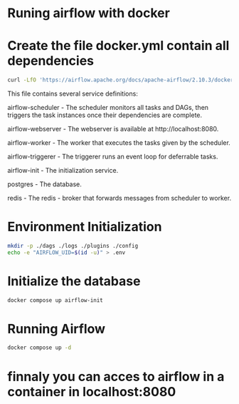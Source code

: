 # Runing airflow with docker 

# Create the file docker.yml contain all dependencies 
``` bash
curl -LfO 'https://airflow.apache.org/docs/apache-airflow/2.10.3/docker-compose.yaml'
```
This file contains several service definitions:

airflow-scheduler - The scheduler monitors all tasks and DAGs, then triggers the task instances once their dependencies are complete.

airflow-webserver - The webserver is available at http://localhost:8080.

airflow-worker - The worker that executes the tasks given by the scheduler.

airflow-triggerer - The triggerer runs an event loop for deferrable tasks.

airflow-init - The initialization service.

postgres - The database.

redis - The redis - broker that forwards messages from scheduler to worker.

# Environment Initialization
``` bash
mkdir -p ./dags ./logs ./plugins ./config
echo -e "AIRFLOW_UID=$(id -u)" > .env
```
# Initialize the database
``` bash
docker compose up airflow-init
```
# Running Airflow
``` bash
docker compose up -d
```
				
# finnaly you can acces to airflow in a container in localhost:8080 
